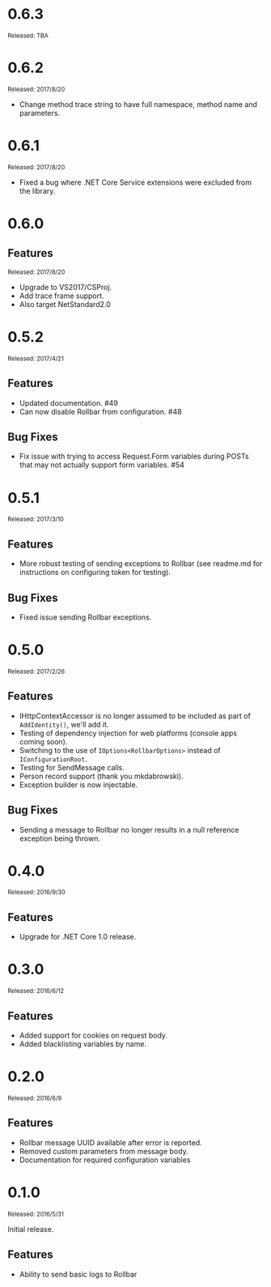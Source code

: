 ﻿# 0.6.3
<sup>Released: TBA</sup>

# 0.6.2
<sup>Released: 2017/8/20</sup>

- Change method trace string to have full namespace, method name and parameters.

# 0.6.1
<sup>Released: 2017/8/20</sup>

- Fixed a bug where .NET Core Service extensions were excluded from the library.

# 0.6.0

## Features
<sup>Released: 2017/8/20</sup>

 - Upgrade to VS2017/CSProj.
 - Add trace frame support.
 - Also target NetStandard2.0

# 0.5.2
<sup>Released: 2017/4/21</sup>

## Features

 - Updated documentation. #49
 - Can now disable Rollbar from configuration. #48

## Bug Fixes

 - Fix issue with trying to access Request.Form variables during POSTs that may not actually support form variables. #54

# 0.5.1
<sup>Released: 2017/3/10</sup>

## Features

 - More robust testing of sending exceptions to Rollbar (see readme.md for instructions on configuring token for testing).

## Bug Fixes

 - Fixed issue sending Rollbar exceptions.

# 0.5.0
<sup>Released: 2017/2/26</sup>

## Features

- IHttpContextAccessor is no longer assumed to be included as part of `AddIdentity()`, we'll add it.
- Testing of dependency injection for web platforms (console apps coming soon).
- Switching to the use of `IOptions<RollbarOptions>` instead of `IConfigurationRoot`.
- Testing for SendMessage calls.
- Person record support (thank you mkdabrowski).
- Exception builder is now injectable.

## Bug Fixes

- Sending a message to Rollbar no longer results in a null reference exception being thrown.


# 0.4.0
<sup>Released: 2016/9/30</sup>

## Features

- Upgrade for .NET Core 1.0 release.

# 0.3.0
<sup>Released: 2016/6/12</sup>

## Features

- Added support for cookies on request body.
- Added blacklisting variables by name.

# 0.2.0
<sup>Released: 2016/6/9</sup>

## Features

- Rollbar message UUID available after error is reported.
- Removed custom parameters from message body.
- Documentation for required configuration variables 


# 0.1.0
<sup>Released: 2016/5/31</sup>

Initial release.

## Features

- Ability to send basic logs to Rollbar
